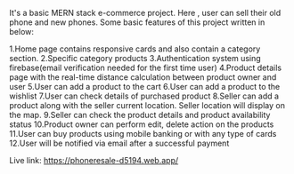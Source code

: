 It's a basic MERN stack e-commerce project. Here , user can sell their old phone and new phones. Some basic features of this project written in below:

1.Home page contains responsive cards and also contain a category section.
2.Specific category products
3.Authentication system using firebase(email verification needed for the first time user)
4.Product details page with the real-time distance calculation between product owner and user
5.User can add a product to the cart
6.User can add a product to the wishlist
7.User can check details of purchased product
8.Seller can add a product along with the seller current location. Seller location will display on the map.
9.Seller can check the product details and product availability status
10.Product owner can perform edit, delete action on the products
11.User can buy products using mobile banking or with any type of cards
12.User will be notified via email after a successful payment 

Live link: https://phoneresale-d5194.web.app/